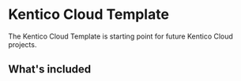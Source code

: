 # Kentico Cloud Template
The Kentico Cloud Template is starting point for future Kentico Cloud projects. 

## What's included

